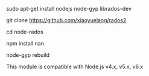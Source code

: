 sudo apt-get install nodejs node-gyp librados-dev

git clone https://github.com/xiaoyuelang/rados2

cd node-rados

npm install nan

node-gyp rebuild

This module is compatible with Node.js v4.x, v5.x, v6.x
